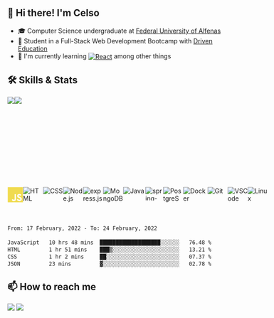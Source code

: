 
## 👋 Hi there! I'm Celso

- 🎓 Computer Science undergraduate at <a href="https://www.unifal-mg.edu.br/portal/">Federal University of Alfenas</a>
- 🚀 Student in a Full-Stack Web Development Bootcamp with <a href="https://www.driven.com.br">Driven Education</a>  
- 🌱 I'm currently learning [<img src="https://www.vectorlogo.zone/logos/reactjs/reactjs-ar21.svg" height="40em" align="center" alt="React" title="React"/>]() among other things

## 🛠️ Skills & Stats

<div style="display: flex">   
  <img src="https://github-readme-stats.vercel.app/api/top-langs/?username=celso-patiri&layout=compact&exclude_repo=github-readme-stats,anuraghazra.github.io&theme=aura&custom_title=Most used languages&include_all_commits=true&count_private=true&title_color=3d94ff&langs_count=6" height="180em"/>
 <img src="https://github-readme-stats.vercel.app/api?username=celso-patiri&theme=aura&custom_title=Celso's GitHub Stats&include_all_commits=true&count_private=true&title_color=3d94ff" height="180rem"/>
  
</div>

###

<div style="display: flex">
 <img align="center" title="JavaScript" alt="JavaScript" height="35" width="45" src="https://raw.githubusercontent.com/devicons/devicon/master/icons/javascript/javascript-plain.svg"/>
  <img align="center" title="HTML5" alt="HTML" height="35" width="45" src="https://cdn.jsdelivr.net/gh/devicons/devicon/icons/html5/html5-original.svg"/>
  <img align="center" title="CSS3" alt="CSS" height="35" width="45" src="https://cdn.jsdelivr.net/gh/devicons/devicon/icons/css3/css3-original.svg" />
  <img align="center" title="Node.js" alt="Node.js" height="35" width="45" src="https://cdn.jsdelivr.net/gh/devicons/devicon/icons/nodejs/nodejs-original.svg" />
  <img align="center" title="express.js" alt="express.js" height="35" width="45" src="https://cdn.jsdelivr.net/gh/devicons/devicon/icons/express/express-original.svg" />
  <img align="center" title="MongoDB" alt="MongoDB" height="35" width="45" src="https://cdn.jsdelivr.net/gh/devicons/devicon/icons/mongodb/mongodb-original.svg" />
  <img align="center" title="Java" alt="Java" height="40" width="50"  src="https://cdn.jsdelivr.net/gh/devicons/devicon/icons/java/java-original.svg" />
  <img align="center" title="spring-boot" alt="spring-boot" height="30" width="40" src="https://cdn.jsdelivr.net/gh/devicons/devicon/icons/spring/spring-original.svg" />
  <img align="center" title="PostgreSQL" alt="PostgreSQL" height="35" width="45" src="https://cdn.jsdelivr.net/gh/devicons/devicon/icons/postgresql/postgresql-original.svg" />
  <img align="center" title="Docker" alt="Docker" height="45" width="55" src="https://cdn.jsdelivr.net/gh/devicons/devicon/icons/docker/docker-original.svg" />
  <img align="center" title="Git" alt="Git" height="35" width="45" src="https://cdn.jsdelivr.net/gh/devicons/devicon/icons/git/git-original.svg" />
  <img align="center" title="VSCode" alt="VSCode" height="35" width="45" src="https://cdn.jsdelivr.net/gh/devicons/devicon/icons/vscode/vscode-original.svg" />
  <img align="center" title="Linux" alt="Linux" height="35" width="45"src="https://cdn.jsdelivr.net/gh/devicons/devicon/icons/linux/linux-original.svg" />
</div>

#

<!--START_SECTION:waka-->
```text
From: 17 February, 2022 - To: 24 February, 2022

JavaScript   10 hrs 48 mins  ███████████████████░░░░░░   76.48 % 
HTML         1 hr 51 mins    ███▒░░░░░░░░░░░░░░░░░░░░░   13.21 % 
CSS          1 hr 2 mins     ██░░░░░░░░░░░░░░░░░░░░░░░   07.37 % 
JSON         23 mins         ▓░░░░░░░░░░░░░░░░░░░░░░░░   02.78 % 
```
<!--END_SECTION:waka-->

<!-- <div>
 <img src="https://github-readme-stats.vercel.app/api/wakatime?username=celsopatiri&layout=compact&langs_count=6&custom_title=Wakatime stats - 2022"/>
</div> -->

###

## 📫 How to reach me
<a href="https://www.linkedin.com/in/celso-patiri-916051223" target="_blank"><img src="https://img.shields.io/badge/-LinkedIn-%230077B5?style=for-the-badge&logo=linkedin&logoColor=white"></a>
<a href = "mailto:celsobenedetti2@gmail.com"><img src="https://img.shields.io/badge/-Gmail-%23333?style=for-the-badge&logo=gmail&logoColor=white" target="_blank"></a>

